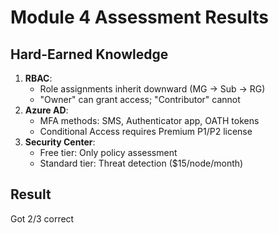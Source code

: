 # Module 4 Assessment Results

## Hard-Earned Knowledge
1. **RBAC**:
   - Role assignments inherit downward (MG → Sub → RG)
   - "Owner" can grant access; "Contributor" cannot
2. **Azure AD**:
   - MFA methods: SMS, Authenticator app, OATH tokens
   - Conditional Access requires Premium P1/P2 license
3. **Security Center**:
   - Free tier: Only policy assessment
   - Standard tier: Threat detection ($15/node/month)

## Result
Got 2/3 correct
